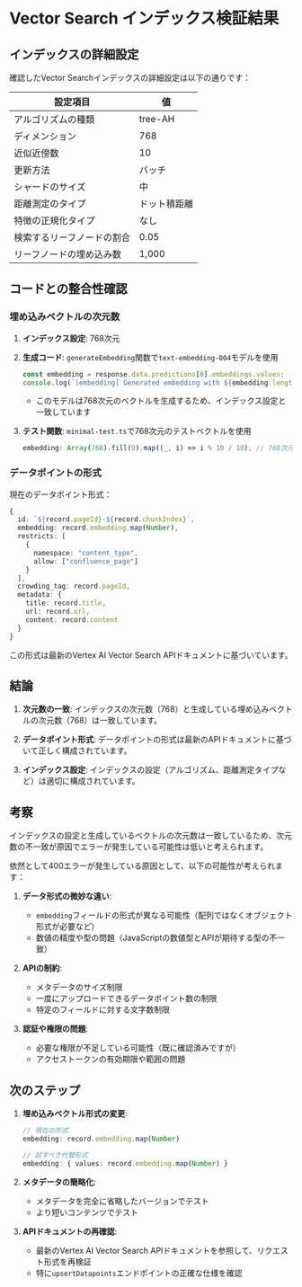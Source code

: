 # Vector Search インデックス検証結果

## インデックスの詳細設定

確認したVector Searchインデックスの詳細設定は以下の通りです：

| 設定項目 | 値 |
|---------|-----|
| アルゴリズムの種類 | tree-AH |
| ディメンション | 768 |
| 近似近傍数 | 10 |
| 更新方法 | バッチ |
| シャードのサイズ | 中 |
| 距離測定のタイプ | ドット積距離 |
| 特徴の正規化タイプ | なし |
| 検索するリーフノードの割合 | 0.05 |
| リーフノードの埋め込み数 | 1,000 |

## コードとの整合性確認

### 埋め込みベクトルの次元数

1. **インデックス設定**: 768次元
2. **生成コード**: `generateEmbedding`関数で`text-embedding-004`モデルを使用
   ```typescript
   const embedding = response.data.predictions[0].embeddings.values;
   console.log(`[embedding] Generated embedding with ${embedding.length} dimensions`);
   ```
   - このモデルは768次元のベクトルを生成するため、インデックス設定と一致しています

3. **テスト関数**: `minimal-test.ts`で768次元のテストベクトルを使用
   ```typescript
   embedding: Array(768).fill(0).map((_, i) => i % 10 / 10), // 768次元のテスト用ベクトル
   ```

### データポイントの形式

現在のデータポイント形式：
```typescript
{
  id: `${record.pageId}-${record.chunkIndex}`,
  embedding: record.embedding.map(Number),
  restricts: [
    {
      namespace: "content_type",
      allow: ["confluence_page"]
    }
  ],
  crowding_tag: record.pageId,
  metadata: {
    title: record.title,
    url: record.url,
    content: record.content
  }
}
```

この形式は最新のVertex AI Vector Search APIドキュメントに基づいています。

## 結論

1. **次元数の一致**: インデックスの次元数（768）と生成している埋め込みベクトルの次元数（768）は一致しています。

2. **データポイント形式**: データポイントの形式は最新のAPIドキュメントに基づいて正しく構成されています。

3. **インデックス設定**: インデックスの設定（アルゴリズム、距離測定タイプなど）は適切に構成されています。

## 考察

インデックスの設定と生成しているベクトルの次元数は一致しているため、次元数の不一致が原因でエラーが発生している可能性は低いと考えられます。

依然として400エラーが発生している原因として、以下の可能性が考えられます：

1. **データ形式の微妙な違い**:
   - `embedding`フィールドの形式が異なる可能性（配列ではなくオブジェクト形式が必要など）
   - 数値の精度や型の問題（JavaScriptの数値型とAPIが期待する型の不一致）

2. **APIの制約**:
   - メタデータのサイズ制限
   - 一度にアップロードできるデータポイント数の制限
   - 特定のフィールドに対する文字数制限

3. **認証や権限の問題**:
   - 必要な権限が不足している可能性（既に確認済みですが）
   - アクセストークンの有効期限や範囲の問題

## 次のステップ

1. **埋め込みベクトル形式の変更**:
   ```typescript
   // 現在の形式
   embedding: record.embedding.map(Number)
   
   // 試すべき代替形式
   embedding: { values: record.embedding.map(Number) }
   ```

2. **メタデータの簡略化**:
   - メタデータを完全に省略したバージョンでテスト
   - より短いコンテンツでテスト

3. **APIドキュメントの再確認**:
   - 最新のVertex AI Vector Search APIドキュメントを参照して、リクエスト形式を再検証
   - 特に`upsertDatapoints`エンドポイントの正確な仕様を確認
